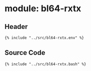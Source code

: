 # module: bl64-rxtx

## Header

```shell
{% include "../src/bl64-rxtx.env" %}
```

## Source Code

```shell
{% include "../src/bl64-rxtx.bash" %}
```
